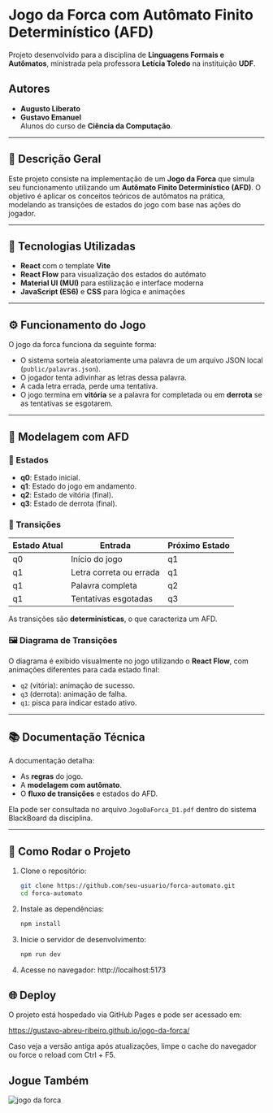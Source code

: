 # Jogo da Forca com Autômato Finito Determinístico (AFD)

Projeto desenvolvido para a disciplina de **Linguagens Formais e Autômatos**, ministrada pela professora **Letícia Toledo** na instituição **UDF**.

## Autores
- **Augusto Liberato**
- **Gustavo Emanuel**  
Alunos do curso de **Ciência da Computação**.

---

## 📌 Descrição Geral

Este projeto consiste na implementação de um **Jogo da Forca** que simula seu funcionamento utilizando um **Autômato Finito Determinístico (AFD)**. O objetivo é aplicar os conceitos teóricos de autômatos na prática, modelando as transições de estados do jogo com base nas ações do jogador.

---

## 🧩 Tecnologias Utilizadas

- **React** com o template **Vite**
- **React Flow** para visualização dos estados do autômato
- **Material UI (MUI)** para estilização e interface moderna
- **JavaScript (ES6)** e **CSS** para lógica e animações

---

## ⚙️ Funcionamento do Jogo

O jogo da forca funciona da seguinte forma:

- O sistema sorteia aleatoriamente uma palavra de um arquivo JSON local (`public/palavras.json`).
- O jogador tenta adivinhar as letras dessa palavra.
- A cada letra errada, perde uma tentativa.
- O jogo termina em **vitória** se a palavra for completada ou em **derrota** se as tentativas se esgotarem.

---

## 🔄 Modelagem com AFD

### 🧾 Estados

- **q0**: Estado inicial.
- **q1**: Estado do jogo em andamento.
- **q2**: Estado de vitória (final).
- **q3**: Estado de derrota (final).

### 🧭 Transições

| Estado Atual | Entrada                  | Próximo Estado |
|--------------|--------------------------|----------------|
| q0           | Início do jogo           | q1             |
| q1           | Letra correta ou errada  | q1             |
| q1           | Palavra completa         | q2             |
| q1           | Tentativas esgotadas     | q3             |

As transições são **determinísticas**, o que caracteriza um AFD.

### 🖼️ Diagrama de Transições

O diagrama é exibido visualmente no jogo utilizando o **React Flow**, com animações diferentes para cada estado final:
- `q2` (vitória): animação de sucesso.
- `q3` (derrota): animação de falha.
- `q1`: pisca para indicar estado ativo.

---

## 📚 Documentação Técnica

A documentação detalha:
- As **regras** do jogo.
- A **modelagem com autômato**.
- O **fluxo de transições** e estados do AFD.

Ela pode ser consultada no arquivo `JogoDaForca_D1.pdf` dentro do sistema BlackBoard da disciplina.

---

## 🚀 Como Rodar o Projeto

1. Clone o repositório:
   ```bash
   git clone https://github.com/seu-usuario/forca-automato.git
   cd forca-automato

2. Instale as dependências:
    ```bash
    npm install

3. Inicie o servidor de desenvolvimento:
    ```bash
    npm run dev

4. Acesse no navegador:
    http://localhost:5173

## 🌐 Deploy

O projeto está hospedado via GitHub Pages e pode ser acessado em:

https://gustavo-abreu-ribeiro.github.io/jogo-da-forca/

Caso veja a versão antiga após atualizações, limpe o cache do navegador ou force o reload com Ctrl + F5.

## Jogue Também
![jogo da forca](https://github.com/user-attachments/assets/f5a57e49-e1f9-4807-aff5-441aad69a3c1)

